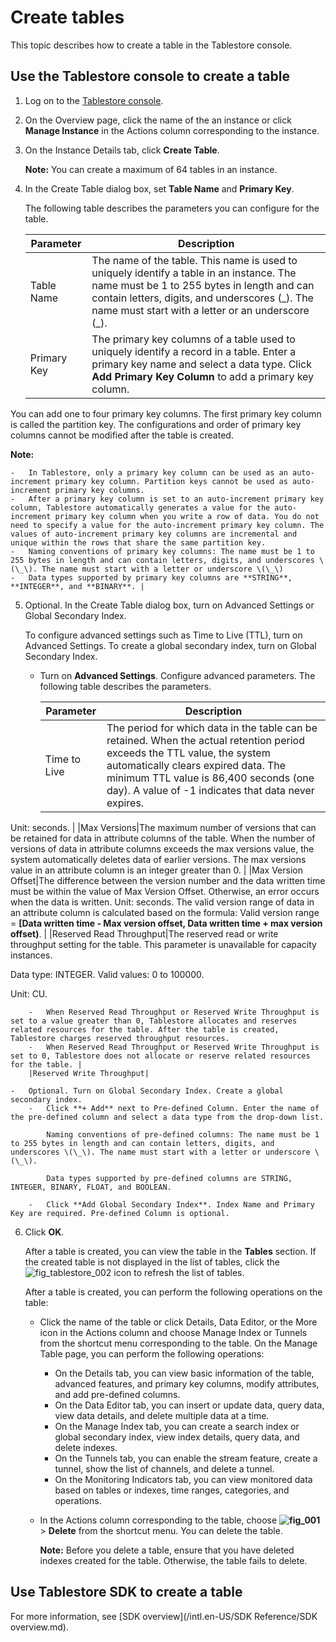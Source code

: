 # Create tables

This topic describes how to create a table in the Tablestore console.

## Use the Tablestore console to create a table

1.  Log on to the [Tablestore console](https://otsnext.console.aliyun.com/).

2.  On the Overview page, click the name of the an instance or click **Manage Instance** in the Actions column corresponding to the instance.

3.  On the Instance Details tab, click **Create Table**.

    **Note:** You can create a maximum of 64 tables in an instance.

4.  In the Create Table dialog box, set **Table Name** and **Primary Key**.

    The following table describes the parameters you can configure for the table.

    |Parameter|Description|
    |---------|-----------|
    |Table Name|The name of the table. This name is used to uniquely identify a table in an instance. The name must be 1 to 255 bytes in length and can contain letters, digits, and underscores \(\_\). The name must start with a letter or an underscore \(\_\). |
    |Primary Key|The primary key columns of a table used to uniquely identify a record in a table. Enter a primary key name and select a data type. Click **Add Primary Key Column** to add a primary key column.

You can add one to four primary key columns. The first primary key column is called the partition key. The configurations and order of primary key columns cannot be modified after the table is created.

**Note:**

    -   In Tablestore, only a primary key column can be used as an auto-increment primary key column. Partition keys cannot be used as auto-increment primary key columns.
    -   After a primary key column is set to an auto-increment primary key column, Tablestore automatically generates a value for the auto-increment primary key column when you write a row of data. You do not need to specify a value for the auto-increment primary key column. The values of auto-increment primary key columns are incremental and unique within the rows that share the same partition key.
    -   Naming conventions of primary key columns: The name must be 1 to 255 bytes in length and can contain letters, digits, and underscores \(\_\). The name must start with a letter or underscore \(\_\)
    -   Data types supported by primary key columns are **STRING**, **INTEGER**, and **BINARY**. |

5.  Optional. In the Create Table dialog box, turn on Advanced Settings or Global Secondary Index.

    To configure advanced settings such as Time to Live \(TTL\), turn on Advanced Settings. To create a global secondary index, turn on Global Secondary Index.

    -   Turn on **Advanced Settings**. Configure advanced parameters. The following table describes the parameters.

        |Parameter|Description|
        |---------|-----------|
        |Time to Live|The period for which data in the table can be retained. When the actual retention period exceeds the TTL value, the system automatically clears expired data. The minimum TTL value is 86,400 seconds \(one day\). A value of -1 indicates that data never expires.

Unit: seconds. |
        |Max Versions|The maximum number of versions that can be retained for data in attribute columns of the table. When the number of versions of data in attribute columns exceeds the max versions value, the system automatically deletes data of earlier versions. The max versions value in an attribute column is an integer greater than 0. |
        |Max Version Offset|The difference between the version number and the data written time must be within the value of Max Version Offset. Otherwise, an error occurs when the data is written. Unit: seconds. The valid version range of data in an attribute column is calculated based on the formula: Valid version range = **\[Data written time - Max version offset, Data written time + max version offset\)**. |
        |Reserved Read Throughput|The reserved read or write throughput setting for the table. This parameter is unavailable for capacity instances.

Data type: INTEGER. Valid values: 0 to 100000.

Unit: CU.

        -   When Reserved Read Throughput or Reserved Write Throughput is set to a value greater than 0, Tablestore allocates and reserves related resources for the table. After the table is created, Tablestore charges reserved throughput resources.
        -   When Reserved Read Throughput or Reserved Write Throughput is set to 0, Tablestore does not allocate or reserve related resources for the table. |
        |Reserved Write Throughput|

    -   Optional. Turn on Global Secondary Index. Create a global secondary index.
        -   Click **+ Add** next to Pre-defined Column. Enter the name of the pre-defined column and select a data type from the drop-down list.

            Naming conventions of pre-defined columns: The name must be 1 to 255 bytes in length and can contain letters, digits, and underscores \(\_\). The name must start with a letter or underscore \(\_\).

            Data types supported by pre-defined columns are STRING, INTEGER, BINARY, FLOAT, and BOOLEAN.

        -   Click **Add Global Secondary Index**. Index Name and Primary Key are required. Pre-defined Column is optional.
6.  Click **OK**.

    After a table is created, you can view the table in the **Tables** section. If the created table is not displayed in the list of tables, click the ![fig_tablestore_002](https://static-aliyun-doc.oss-accelerate.aliyuncs.com/assets/img/en-US/7506659951/p96207.png) icon to refresh the list of tables.

    After a table is created, you can perform the following operations on the table:

    -   Click the name of the table or click Details, Data Editor, or the More icon in the Actions column and choose Manage Index or Tunnels from the shortcut menu corresponding to the table. On the Manage Table page, you can perform the following operations:
        -   On the Details tab, you can view basic information of the table, advanced features, and primary key columns, modify attributes, and add pre-defined columns.
        -   On the Data Editor tab, you can insert or update data, query data, view data details, and delete multiple data at a time.
        -   On the Manage Index tab, you can create a search index or global secondary index, view index details, query data, and delete indexes.
        -   On the Tunnels tab, you can enable the stream feature, create a tunnel, show the list of channels, and delete a tunnel.
        -   On the Monitoring Indicators tab, you can view monitored data based on tables or indexes, time ranges, categories, and operations.
    -   In the Actions column corresponding to the table, choose **![fig_001](https://static-aliyun-doc.oss-accelerate.aliyuncs.com/assets/img/en-US/7506659951/p100545.png)** \> **Delete** from the shortcut menu. You can delete the table.

        **Note:** Before you delete a table, ensure that you have deleted indexes created for the table. Otherwise, the table fails to delete.


## Use Tablestore SDK to create a table

For more information, see [SDK overview](/intl.en-US/SDK Reference/SDK overview.md).

